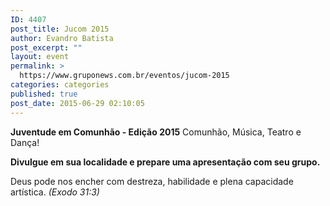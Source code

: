 ```yaml
---
ID: 4407
post_title: Jucom 2015
author: Evandro Batista
post_excerpt: ""
layout: event
permalink: >
  https://www.gruponews.com.br/eventos/jucom-2015
categories: categories
published: true
post_date: 2015-06-29 02:10:05
---
```

<strong>Juventude em Comunhão - Edição 2015</strong>
Comunhão, Música, Teatro e Dança!

<strong>Divulgue em sua localidade e prepare uma apresentação com seu grupo.</strong>

Deus pode nos encher com destreza, habilidade e plena capacidade artística.<em><em><em>
<em>(Exodo 31:3)</em></em></em></em>